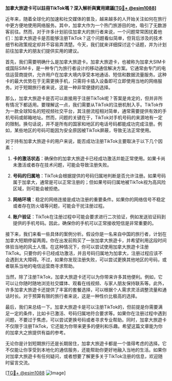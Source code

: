 **加拿大旅遊卡可以註冊TikTok嗎？深入解析與實用建議[[TG💪+ @esim1088](https://t.me/s/esim1088)]**

近年来，随着全球化的加速和社交媒体的普及，越来越多的人开始关注如何在旅行中更方便地使用网络服务。其中，加拿大作为一个热门旅游目的地，吸引了无数游客前往。然而，对于许多计划前往加拿大的旅行者来说，一个问题常常困扰着他们：加拿大旅遊卡是否能够注册TikTok？这个问题看似简单，但背后涉及的技术细节和政策规定却并不容易弄清楚。今天，我们就来详细探讨这个话题，并为计划前往加拿大的朋友们提供实用的建议。

首先，我们需要明确什么是加拿大旅遊卡。加拿大旅遊卡，也被称为加拿大SIM卡或国际SIM卡，是一种专门为旅行者设计的移动通信解决方案。它通常由专门的电信运营商提供，允许用户在加拿大境内享受本地通话、短信和数据流量服务。这种卡的最大优势在于无需更换手机，只需将卡插入设备即可立即使用当地的网络服务。对于短期旅行者来说，这是一种非常便捷的选择。

那么，加拿大旅遊卡是否可以直接用于注册TikTok呢？答案是肯定的，但并非所有情况下都适用。要理解这一点，我们需要从TikTok的注册机制入手。TikTok作为一款全球知名的短视频社交平台，其注册流程相对简单，通常需要提供有效的手机号码或邮箱地址。然而，问题的关键在于，TikTok对手机号码的来源地有一定的限制。换句话说，并不是所有的国家和地区的电话号码都能成功完成注册。例如，某些地区的号码可能因为安全原因被TikTok屏蔽，导致无法正常使用。

对于持有加拿大旅遊卡的用户来说，能否成功注册TikTok主要取决于以下几个因素：

1. **卡的激活状态**：确保你的加拿大旅遊卡已经成功激活并能正常使用。如果卡尚未激活或者存在技术问题，可能会导致注册失败。
   
2. **号码的归属地**：TikTok会根据提供的号码归属地判断是否允许注册。如果号码属于加拿大，通常是可以正常注册的；但如果号码归属地被TikTok视为高风险区域，则可能会被拒绝。

3. **网络环境**：稳定的网络连接是成功注册的重要条件。如果你的网络信号不稳定或者存在防火墙等问题，可能会干扰注册过程。

4. **账户验证**：TikTok在注册过程中可能会要求进行二次验证，例如发送验证码到提供的手机号码。因此，确保你的手机可以正常接收短信是非常重要的。

接下来，我们来看一些具体的案例分析。假设你是一名来自中国的旅行者，计划在加拿大短期停留两周。你在出发前购买了一张加拿大旅遊卡，并希望利用这段时间体验当地的风土人情。在这种情况下，你可以尝试使用加拿大旅遊卡注册TikTok。只要你的卡已经成功激活，并且号码归属地为加拿大，注册过程应该不会遇到太大障碍。不过，如果你发现注册失败，可以尝试更换其他地区的号码，或者联系当地的电信运营商寻求帮助。

当然，除了注册TikTok，加拿大旅遊卡还可以为你带来许多其他便利。例如，它可以让你随时随地浏览社交媒体、观看在线视频、与家人朋友保持联系等。此外，许多加拿大旅遊卡还提供了丰富的套餐选择，可以根据个人需求灵活调整流量和通话时长。对于预算有限的旅行者来说，这是一种性价比极高的选择。

最后，我们来总结一下。加拿大旅遊卡是可以注册TikTok的，但前提是你需要满足一定的条件，比如卡已激活、号码归属地符合要求等。如果你在注册过程中遇到问题，不要过于焦虑，可以尝试更换号码或者寻求专业帮助。同时，加拿大旅遊卡不仅限于注册TikTok，它还能为你带来更多的便利和乐趣。希望这篇文章能为你的加拿大之旅提供有益的参考。

无论你是计划短期旅行还是长期居住，加拿大旅遊卡都是一个值得考虑的选择。它不仅能让你享受到本地化的通信服务，还能帮助你更好地融入当地的生活。如果你对加拿大旅遊卡有任何疑问，或者想要了解更多关于TikTok注册的信息，欢迎随时留言交流。

[[TG💪+ @esim1088](https://t.me/s/esim1088) ![Image](https://i.postimg.cc/4NQfJmqS/Snipaste-2025-05-13-00-14-12.png)]